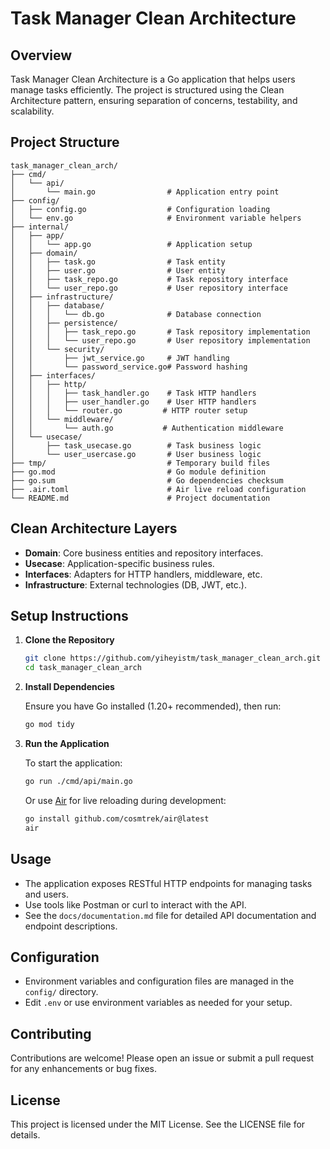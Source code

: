 # Task Manager Clean Architecture

## Overview

Task Manager Clean Architecture is a Go application that helps users manage tasks efficiently. The project is structured using the Clean Architecture pattern, ensuring separation of concerns, testability, and scalability.

## Project Structure

```
task_manager_clean_arch/
├── cmd/
│   └── api/
│       └── main.go                # Application entry point
├── config/
│   ├── config.go                  # Configuration loading
│   └── env.go                     # Environment variable helpers
├── internal/
│   ├── app/
│   │   └── app.go                 # Application setup
│   ├── domain/
│   │   ├── task.go                # Task entity
│   │   ├── user.go                # User entity
│   │   ├── task_repo.go           # Task repository interface
│   │   └── user_repo.go           # User repository interface
│   ├── infrastructure/
│   │   ├── database/
│   │   │   └── db.go              # Database connection
│   │   ├── persistence/
│   │   │   ├── task_repo.go       # Task repository implementation
│   │   │   └── user_repo.go       # User repository implementation
│   │   └── security/
│   │       ├── jwt_service.go     # JWT handling
│   │       └── password_service.go# Password hashing
│   ├── interfaces/
│   │   ├── http/
│   │   │   ├── task_handler.go    # Task HTTP handlers
│   │   │   ├── user_handler.go    # User HTTP handlers
│   │   │   └── router.go         # HTTP router setup
│   │   └── middleware/
│   │       └── auth.go           # Authentication middleware
│   └── usecase/
│       ├── task_usecase.go        # Task business logic
│       └── user_usercase.go       # User business logic
├── tmp/                           # Temporary build files
├── go.mod                         # Go module definition
├── go.sum                         # Go dependencies checksum
├── .air.toml                      # Air live reload configuration
└── README.md                      # Project documentation
```

## Clean Architecture Layers

- **Domain**: Core business entities and repository interfaces.
- **Usecase**: Application-specific business rules.
- **Interfaces**: Adapters for HTTP handlers, middleware, etc.
- **Infrastructure**: External technologies (DB, JWT, etc.).

## Setup Instructions

1. **Clone the Repository**

   ```bash
   git clone https://github.com/yiheyistm/task_manager_clean_arch.git
   cd task_manager_clean_arch
   ```

2. **Install Dependencies**

   Ensure you have Go installed (1.20+ recommended), then run:

   ```bash
   go mod tidy
   ```

3. **Run the Application**

   To start the application:

   ```bash
   go run ./cmd/api/main.go
   ```

   Or use [Air](https://github.com/cosmtrek/air) for live reloading during development:

   ```bash
   go install github.com/cosmtrek/air@latest
   air
   ```

## Usage

- The application exposes RESTful HTTP endpoints for managing tasks and users.
- Use tools like Postman or curl to interact with the API.
- See the `docs/documentation.md` file for detailed API documentation and endpoint descriptions.

## Configuration

- Environment variables and configuration files are managed in the `config/` directory.
- Edit `.env` or use environment variables as needed for your setup.

## Contributing

Contributions are welcome! Please open an issue or submit a pull request for any enhancements or bug fixes.

## License

This project is licensed under the MIT License. See the LICENSE file for details.
